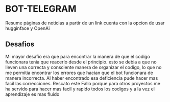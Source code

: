 # BOT-TELEGRAM

Resume páginas de noticias a partir de un link
cuenta con la opcion de usar hugginface y OpenAi


## Desafios

Mi mayor desafio era que para encontrar la manera de que el codigo funcionara tenia que reacerlo desde el principio. esto se debia a que no lleven una correcta y consciente manera de organizar el codigo, lo que no me permitia encontrar los errores que hacian que el bot funcionara de manera incorrecta.
Al haber encontrado esa deficiencia pude hacer mas facil las correcciones. Rescato este Fallo porque para otros proyectos me ha servido para hacer mas facil y rapido todos los codigos y a la vez el aprendizaje es mas fluido
